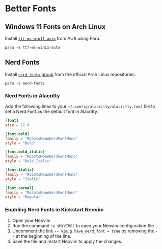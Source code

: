 # Better Fonts

## Windows 11 Fonts on Arch Linux

Install [`ttf-ms-win11-auto`](https://aur.archlinux.org/packages/ttf-ms-win11-auto) from AUR using Paru.

```shell
paru -S ttf-ms-win11-auto
```

## Nerd Fonts

Install [`nerd-fonts` group](https://archlinux.org/groups/x86_64/nerd-fonts/) from the official Arch Linux repositories.

```shell
paru -S nerd-fonts
```

### Nerd Fonts in Alacritty

Add the following lines to your `~/.config/alacritty/alacritty.toml` file to set a Nerd Font as the default font in Alacritty.

```toml
[font]
size = 12.0

[font.bold]
family = "RobotoMonoNerdFontMono"
style = "Bold"

[font.bold_italic]
family = "RobotoMonoNerdFontMono"
style = "Bold Italic"

[font.italic]
family = "RobotoMonoNerdFontMono"
style = "Italic"

[font.normal]
family = "RobotoMonoNerdFontMono"
style = "Regular"
```

### Enabling Nerd Fonts in Kickstart Neovim

1. Open your Neovim.
2. Run the command `:e $MYVIMRC` to open your Neovim configuration file.
3. Uncomment the line `-- vim.g.have_nerd_font = true` by removing the `--` at the beginning of the line.
4. Save the file and restart Neovim to apply the changes.


